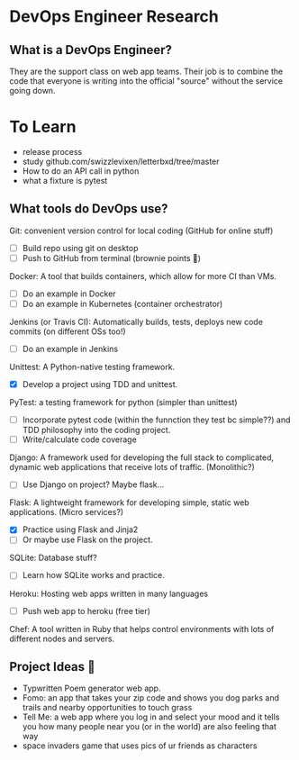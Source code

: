 # DevOps Engineer Research

## What is a DevOps Engineer?

They are the support class on web app teams. Their job is to combine the code that everyone is writing into the official "source" without the service going down. 



# To Learn

* release process
* study github.com/swizzlevixen/letterbxd/tree/master
* How to do an API call in python
* what a fixture is pytest


## What tools do DevOps use?

Git: convenient version control for local coding (GitHub for online stuff)
- [ ] Build repo using git on desktop
- [ ] Push to GitHub from terminal (brownie points 🍰)

Docker: A tool that builds containers, which allow for more CI than VMs. 
- [ ] Do an example in Docker
- [ ] Do an example in Kubernetes (container orchestrator)

Jenkins (or Travis CI): Automatically builds, tests, deploys new code commits (on different OSs too!)
- [ ] Do an example in Jenkins

Unittest: A Python-native testing framework. 
- [X] Develop a project using TDD and unittest. 

PyTest: a testing framework for python (simpler than unittest)
- [ ] Incorporate pytest code (within the funnction they test bc simple??) and TDD philosophy into the coding project.
- [ ] Write/calculate code coverage

Django: A framework used for developing the full stack to complicated, dynamic web applications that receive lots of traffic. (Monolithic?)
- [ ] Use Django on project? Maybe flask…

Flask: A lightweight framework for developing simple, static web applications. (Micro services?)
- [X] Practice using Flask and Jinja2
- [ ] Or maybe use Flask on the project.

SQLite: Database stuff?
- [ ] Learn how SQLite works and practice. 

Heroku: Hosting web apps written in many languages
- [ ] Push web app to heroku (free tier)

Chef: A tool written in Ruby that helps control environments with lots of different nodes and servers. 

## Project Ideas 🤖
* Typwritten Poem generator web app. 
* Fomo: an app that takes your zip code and shows you dog parks and trails and nearby opportunities to touch grass
* Tell Me: a web app where you log in and select your mood and it tells you how many people near you (or in the world) are also feeling that way
* space invaders game that uses pics of ur friends as characters


